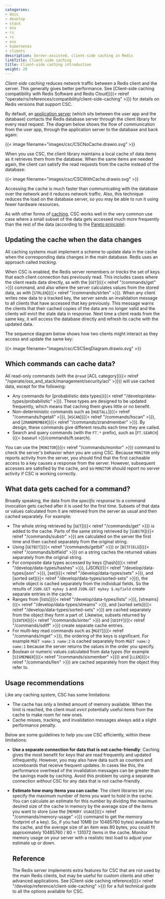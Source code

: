 ```yaml
---
categories:
- docs
- develop
- stack
- oss
- rs
- rc
- oss
- kubernetes
- clients
description: Server-assisted, client-side caching in Redis
linkTitle: Client-side caching
title: Client-side caching introduction
weight: 20
---
```


*Client-side caching* reduces network traffic between
a Redis client and the server. This generally gives better performance.
See [Client-side caching compatibility with Redis Software and Redis Cloud]({{< relref "operate/rs/references/compatibility/client-side-caching" >}})
for details on Redis versions that support CSC.

By default, an [application server](https://en.wikipedia.org/wiki/Application_server)
(which sits between the user app and the database) contacts the
Redis database server through the client library for every read request.
The diagram below shows the flow of communication from the user app,
through the application server to the database and back again:

{{< image filename="images/csc/CSCNoCache.drawio.svg" >}}

When you use CSC, the client library
maintains a local cache of data items as it retrieves them
from the database. When the same items are needed again, the client
can satisfy the read requests from the cache instead of the database:

{{< image filename="images/csc/CSCWithCache.drawio.svg" >}}

Accessing the cache is much faster than communicating with the database over the
network and it reduces network traffic. Also, this technique reduces
the load on the database server, so you may be able to run it using fewer hardware
resources.

As with other forms of [caching](https://en.wikipedia.org/wiki/Cache_(computing)),
CSC works well in the very common use case where a small subset of the data
gets accessed much more frequently than the rest of the data (according
to the [Pareto principle](https://en.wikipedia.org/wiki/Pareto_principle)).

## Updating the cache when the data changes

All caching systems must implement a scheme to update data in the cache
when the corresponding data changes in the main database. Redis uses an
approach called *tracking*.

When CSC is enabled, the Redis server remembers or *tracks* the set of keys
that each client connection has previously read. This includes cases where the client
reads data directly, as with the [`GET`]({{< relref "/commands/get" >}})
command, and also where the server calculates values from the stored data,
as with [`STRLEN`]({{< relref "/commands/strlen" >}}). When any client
writes new data to a tracked key, the server sends an invalidation message
to all clients that have accessed that key previously. This message warns
the clients that their cached copies of the data are no longer valid and the clients
will evict the stale data in response. Next time a client reads from
the same key, it will access the database directly and refresh its cache
with the updated data.

The sequence diagram below shows how two clients might interact as they
access and update the same key:

{{< image filename="images/csc/CSCSeqDiagram.drawio.svg" >}}

## Which commands can cache data?

All read-only commands (with the `@read`
[ACL category]({{< relref "/operate/oss_and_stack/management/security/acl" >}}))
will use cached data, except for the following:

-   Any commands for
    [probabilistic data types]({{< relref "/develop/data-types/probabilistic" >}}).
    These types are designed to be updated frequently, which means that caching
    them gives little or no benefit.
-   Non-deterministic commands such as [`HGETALL`]({{< relref "/commands/hgetall" >}}),
    [`HSCAN`]({{< relref "/commands/hscan" >}}),
    and [`ZRANDMEMBER`]({{< relref "/commands/zrandmember" >}}). By design, these commands
    give different results each time they are called.
-   Search and query commands (with the `FT.*` prefix), such as
    [`FT.SEARCH`]({{< baseurl >}}/commands/ft.search).

You can use the [`MONITOR`]({{< relref "/commands/monitor" >}}) command to
check the server's behavior when you are using CSC. Because `MONITOR` only
reports activity from the server, you should find that the first cacheable
access to a key causes a response from the server. However, subsequent
accesses are satisfied by the cache, and so `MONITOR` should report no
server activity if CSC is working correctly.

## What data gets cached for a command?

Broadly speaking, the data from the *specific response* to a command invocation
gets cached after it is used for the first time. Subsets of that data
or values calculated from it are retrieved from the server as usual and
then cached separately. For example:

-   The whole string retrieved by [`GET`]({{< relref "/commands/get" >}})
    is added to the cache. Parts of the same string retrieved by
    [`SUBSTR`]({{< relref "/commands/substr" >}}) are calculated on the
    server the first time and then cached separately from the original
    string.
-   Using [`GETBIT`]({{< relref "/commands/getbit" >}}) or
    [`BITFIELD`]({{< relref "/commands/bitfield" >}}) on a string
    caches the returned values separately from the original string.
-   For composite data types accessed by keys
    ([hash]({{< relref "/develop/data-types/hashes" >}}),
    [JSON]({{< relref "/develop/data-types/json" >}}),
    [set]({{< relref "/develop/data-types/sets" >}}), and
    [sorted set]({{< relref "/develop/data-types/sorted-sets" >}})),
    the whole object is cached separately from the individual fields.
    So the results of `JSON.GET mykey $` and `JSON.GET mykey $.myfield` create
    separate entries in the cache.
-   Ranges from [lists]({{< relref "/develop/data-types/lists" >}}),
    [streams]({{< relref "/develop/data-types/streams" >}}),
    and [sorted sets]({{< relref "/develop/data-types/sorted-sets" >}})
    are cached separately from the object they form a part of. Likewise,
    subsets returned by [`SINTER`]({{< relref "/commands/sinter" >}}) and
    [`SDIFF`]({{< relref "/commands/sdiff" >}}) create separate cache entries.
-   For multi-key read commands such as [`MGET`]({{< relref "/commands/mget" >}}),
    the ordering of the keys is significant. For example `MGET name:1 name:2` is
    cached separately from `MGET name:2 name:1` because the server returns the
    values in the order you specify.
-   Boolean or numeric values calculated from data types (for example 
    [`SISMEMBER`]({{< relref "/commands/sismember" >}})) and
    [`LLEN`]({{< relref "/commands/llen" >}}) are cached separately from the
    object they refer to.

## Usage recommendations

Like any caching system, CSC has some limitations:

-   The cache has only a limited amount of memory available. When the limit
    is reached, the client must *evict* potentially useful items from the
    cache to make room for new ones.
-   Cache misses, tracking, and invalidation messages always add a slight
    performance penalty.

Below are some guidelines to help you use CSC efficiently, within these
limitations:

-   **Use a separate connection for data that is not cache-friendly**:
    Caching gives the most benefit
    for keys that are read frequently and updated infrequently. However, you
    may also have data such as counters and scoreboards that receive frequent
    updates. In cases like this, the performance overhead of the invalidation
    messages can be greater than the savings made by caching. Avoid this problem
    by using a separate connection *without* CSC for any data that is
    not cache-friendly.
-   **Estimate how many items you can cache**: The client libraries let you
    specify the maximum number of items you want to hold in the cache. You
    can calculate an estimate for this number by dividing the 
    maximum desired size of the
    cache in memory by the average size of the items you want to store
    (use the [`MEMORY USAGE`]({{< relref "/commands/memory-usage" >}})
    command to get the memory footprint of a key). So, if you had
    10MB (or 10485760 bytes) available for the cache, and the average
    size of an item was 80 bytes, you could fit approximately
    10485760 / 80 = 131072 items in the cache. Monitor memory usage
    on your server with a realistic test load to adjust your estimate
    up or down.

    ## Reference

    The Redis server implements extra features for CSC that are not used by
    the main Redis clients, but may be useful for custom clients and other
    advanced applications. See
    [Client-side caching reference]({{< relref "/develop/reference/client-side-caching" >}})
    for a full technical guide to all the options available for CSC.
